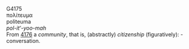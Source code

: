 <body>
  <p>G4175<br>  πολίτευμα  <br> politeuma  <br><i>pol-it‘-yoo-mah </i><br>From <a href="g4176.htm">4176</a>  a <i>community</i>, that is, (abstractly) <i>citizenship</i> (figuratively): - conversation.<br></p>
 </body>